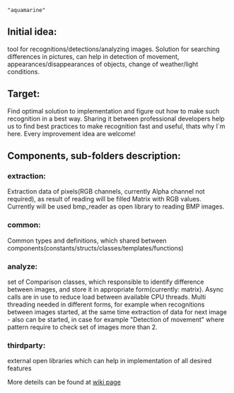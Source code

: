 ` "aquamarine" `

## Initial idea:

tool for recognitions/detections/analyzing images. Solution for searching differences in pictures, 
can help in detection of movement, appearances/disappearances of objects, change of weather/light 
conditions.

## Target: 
Find optimal solution to implementation and figure out how to make such recognition in a best way. 
Sharing it between professional developers help us to find best practices to make recognition fast 
and useful, thats why I`m here. Every improvement idea are welcome!

## Components, sub-folders description:

### extraction:
Extraction data of pixels(RGB channels, currently Alpha channel not required), as result of reading will be filled Matrix with RGB values. Currently will be used bmp_reader as open library to reading 
BMP images.

### common:
Common types and definitions, which shared between components(constants/structs/classes/templates/functions)

### analyze:
set of Comparison classes, which responsible to identify difference between images, and store it in 
appropriate form(currently: matrix). 
Async calls are in use to reduce load between available CPU threads. Multi threading needed in different 
forms, for example when recognitions between images started, at the same time extraction of data for next 
image - also can be started, in case for example "Detection of movement" where pattern require to check 
set of images more than 2.

### thirdparty:
external open libraries which can help in implementation of all desired features

More deteils can be found at [wiki page](https://github.com/containers/image/blob/master/vendor.conf)
